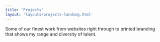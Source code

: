 ```yaml
---
title: 'Projects'
layout: 'layouts/projects-landing.html'
---
```


Some of our finest work from websites right through to printed
branding that shows my range and diversity of talent.
